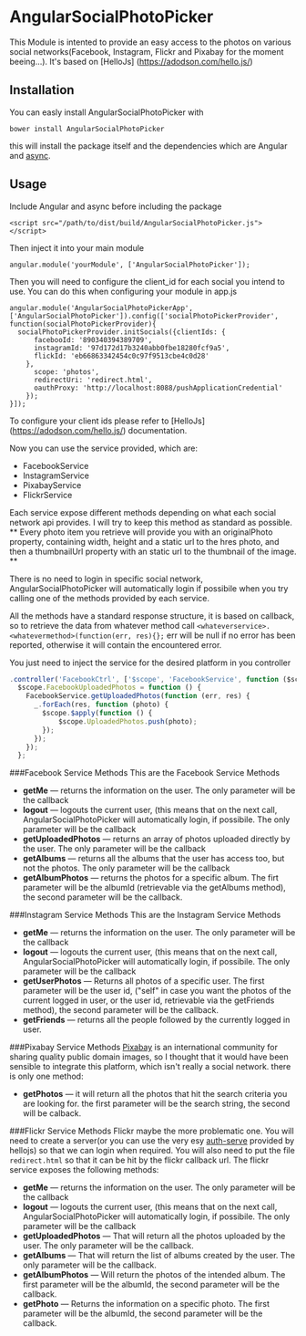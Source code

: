 # AngularSocialPhotoPicker

This Module is intented to provide an easy access to the photos on various social networks(Facebook, Instagram, Flickr 
and Pixabay for the moment beeing...). It's based on [HelloJs] (https://adodson.com/hello.js/)

## Installation
 You can easly install AngularSocialPhotoPicker with 
 
``` bower install AngularSocialPhotoPicker ```
 
 this will install the package itself and the dependencies which are Angular and [async](https://github.com/caolan/async).
 
## Usage
 
 Include Angular and async before including the package
 
``` <script src="/path/to/dist/build/AngularSocialPhotoPicker.js"></script> ```
 
 Then inject it into your main module
 
``` angular.module('yourModule', ['AngularSocialPhotoPicker']); ```

  Then you will need to configure the client_id for each social you intend to use. You can do this when configuring your module
  in app.js
  
  ```
  angular.module('AngularSocialPhotoPickerApp', ['AngularSocialPhotoPicker']).config(['socialPhotoPickerProvider', function(socialPhotoPickerProvider){
    socialPhotoPickerProvider.initSocials({clientIds: {
        facebooId: '890340394389709',
        instagramId: '97d172d17b3240abb0fbe18280fcf9a5',
        flickId: 'eb66863342454c0c97f9513cbe4c0d28'
      },
        scope: 'photos',
        redirectUri: 'redirect.html',
        oauthProxy: 'http://localhost:8088/pushApplicationCredential'
      });
  }]);
  ```
To configure your client ids please refer to [HelloJs] (https://adodson.com/hello.js/) documentation.
 
Now you can use the service provided, which are: 
 
 * FacebookService
 * InstagramService
 * PixabayService
 * FlickrService
 
Each service expose different methods depending on what each social network api provides. I will try to keep this method
as standard as possible. ** Every photo item you retrieve will provide you with an originalPhoto property,
containing width, height and a static url to the hres photo, and then a thumbnailUrl property with an static url to the
thumbnail of the image. **

There is no need to login in specific social network, AngularSocialPhotoPicker will automatically login if possibile when
you try calling one of the methods provided by each service.

All the methods have a standard response structure, it is based on callback, so to retrieve the data from whatever 
method call ```<whateverservice>.<whatevermethod>(function(err, res){};``` err will be null if no error has been reported, 
otherwise it will contain the encountered error.

You just need to inject the service for the desired platform in you controller

```javascript
.controller('FacebookCtrl', ['$scope', 'FacebookService', function ($scope, FacebookService) {
  $scope.FacebookUploadedPhotos = function () {
    FacebookService.getUploadedPhotos(function (err, res) {
      _.forEach(res, function (photo) {
        $scope.$apply(function () {
            $scope.UploadedPhotos.push(photo);
        });
      });
    });
  }; 
```

###Facebook Service Methods
 This are the Facebook Service Methods
 - **getMe** — returns the information on the user. The only parameter will be the callback
 - **logout** — logouts the current user, (this means that on the next call, AngularSocialPhotoPicker will automatically login,
 if possibile. The only parameter will be the callback
 - **getUploadedPhotos** — returns an array of photos uploaded directly by the user. The only parameter will be the callback 
 - **getAlbums** — returns all the albums that the user has access too, but not the photos. The only parameter will be the callback
 - **getAlbumPhotos** — returns the photos for a specific album. The firt parameter will be the albumId (retrievable via the
 getAlbums method), the second parameter will be the callback. 
 
###Instagram Service Methods
 This are the Instagram Service Methods
  - **getMe** — returns the information on the user. The only parameter will be the callback
  - **logout** — logouts the current user, (this means that on the next call, AngularSocialPhotoPicker will automatically login,
  if possibile. The only parameter will be the callback
  - **getUserPhotos** — Returns all photos of a specific user. The first parameter will be the user id, ("self" in case
  you want the photos of the current logged in user, or the user id, retrievable via the getFriends method),
  the second parameter will be the callback.
  - **getFriends** — returns all the people followed by the currently logged in user.
   
###Pixabay Service Methods
 [Pixabay](https://pixabay.com/it/) is an international community for sharing quality public domain images, so I thought that
 it would have been sensible to integrate this platform, which isn't really a social network. 
 there is only one method: 
 - **getPhotos** — it will return all the photos that hit the search criteria you are looking for. the first parameter will 
 be the search string, the second will be calback.
 
###Flickr Service Methods 
 Flickr maybe the more problematic one. You will need to create a server(or you can use the very esy [auth-serve](https://auth-server.herokuapp.com/#-auth-server)
 provided by hellojs) so that we can login when required. 
 You will also need to put the file ```redirect.html``` so that it can be hit by the flickr callback url. 
 The flickr service exposes the following methods: 
  - **getMe** — returns the information on the user. The only parameter will be the callback
  - **logout** — logouts the current user, (this means that on the next call, AngularSocialPhotoPicker will automatically login,
  if possibile. The only parameter will be the callback
  - **getUploadedPhotos** — That will return all the photos uploaded by the user. The only parameter will be the callback. 
  - **getAlbums** — That will return the list of albums created by the user. The only parameter will be the callback.
  - **getAlbumPhotos** — Will return the photos of the intended album. The first parameter will be the albumId, the second
  parameter will be the callback.
  - **getPhoto** — Returns the information on a specific photo. The first parameter will be the albumId, the second
  parameter will be the callback.
 
  














